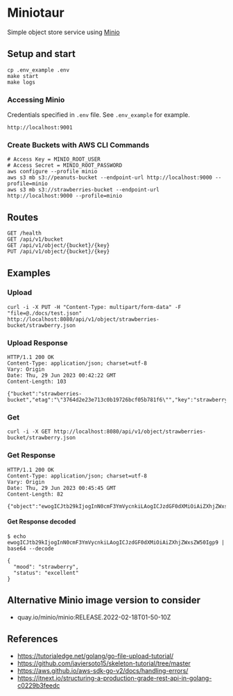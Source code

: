 # Miniotaur

Simple object store service using [Minio](https://min.io/)

## Setup and start

```
cp .env_example .env
make start
make logs
```

### Accessing Minio

Credentials specified in `.env` file. See `.env_example` for example.

```
http://localhost:9001
```

### Create Buckets with AWS CLI Commands

```
# Access Key = MINIO_ROOT_USER
# Access Secret = MINIO_ROOT_PASSWORD
aws configure --profile minio
aws s3 mb s3://peanuts-bucket --endpoint-url http://localhost:9000 --profile=minio
aws s3 mb s3://strawberries-bucket --endpoint-url http://localhost:9000 --profile=minio
```

## Routes

```
GET /health
GET /api/v1/bucket
GET /api/v1/object/{bucket}/{key}
PUT /api/v1/object/{bucket}/{key}
```

## Examples

### Upload

```
curl -i -X PUT -H "Content-Type: multipart/form-data" -F "file=@./docs/test.json" http://localhost:8080/api/v1/object/strawberries-bucket/strawberry.json
```

### Upload Response

```
HTTP/1.1 200 OK
Content-Type: application/json; charset=utf-8
Vary: Origin
Date: Thu, 29 Jun 2023 00:42:22 GMT
Content-Length: 103

{"bucket":"strawberries-bucket","etag":"\"3764d2e23e713c0b19726bcf05b781f6\"","key":"strawberry.json"}
```

### Get

```
curl -i -X GET http://localhost:8080/api/v1/object/strawberries-bucket/strawberry.json
```

### Get Response

```
HTTP/1.1 200 OK
Content-Type: application/json; charset=utf-8
Vary: Origin
Date: Thu, 29 Jun 2023 00:45:45 GMT
Content-Length: 82

{"object":"ewogICJtb29kIjogInN0cmF3YmVycnkiLAogICJzdGF0dXMiOiAiZXhjZWxsZW50Igp9"}
```

#### Get Response decoded

```
$ echo ewogICJtb29kIjogInN0cmF3YmVycnkiLAogICJzdGF0dXMiOiAiZXhjZWxsZW50Igp9 | base64 --decode

{
  "mood": "strawberry",
  "status": "excellent"
}
```

## Alternative Minio image version to consider

- quay.io/minio/minio:RELEASE.2022-02-18T01-50-10Z

## References

- https://tutorialedge.net/golang/go-file-upload-tutorial/
- https://github.com/javiersoto15/skeleton-tutorial/tree/master
- https://aws.github.io/aws-sdk-go-v2/docs/handling-errors/
- https://itnext.io/structuring-a-production-grade-rest-api-in-golang-c0229b3feedc
